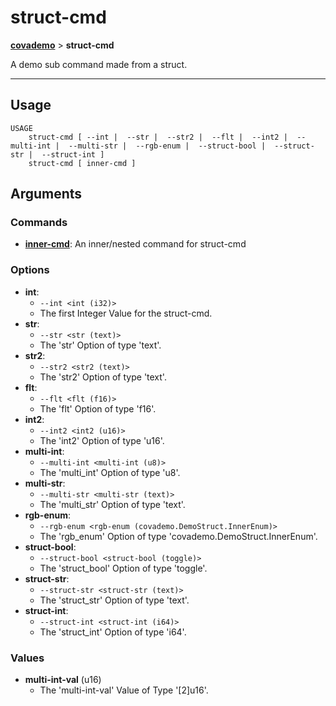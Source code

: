 # struct-cmd
__[covademo](./covademo.md)__ > __struct-cmd__

A demo sub command made from a struct.

___

## Usage
```shell
USAGE
    struct-cmd [ --int |  --str |  --str2 |  --flt |  --int2 |  --multi-int |  --multi-str |  --rgb-enum |  --struct-bool |  --struct-str |  --struct-int ]
    struct-cmd [ inner-cmd ]
```

## Arguments
### Commands
- [__inner-cmd__](./covademo-struct-cmd-inner-cmd.md): An inner/nested command for struct-cmd
### Options
- __int__:
    - `​​--int <int (i32)>`
    - The first Integer Value for the struct-cmd.
- __str__:
    - `​​--str <str (text)>`
    - The 'str' Option of type 'text'.
- __str2__:
    - `​​--str2 <str2 (text)>`
    - The 'str2' Option of type 'text'.
- __flt__:
    - `​​--flt <flt (f16)>`
    - The 'flt' Option of type 'f16'.
- __int2__:
    - `​​--int2 <int2 (u16)>`
    - The 'int2' Option of type 'u16'.
- __multi-int__:
    - `​​--multi-int <multi-int (u8)>`
    - The 'multi_int' Option of type 'u8'.
- __multi-str__:
    - `​​--multi-str <multi-str (text)>`
    - The 'multi_str' Option of type 'text'.
- __rgb-enum__:
    - `​​--rgb-enum <rgb-enum (covademo.DemoStruct.InnerEnum)>`
    - The 'rgb_enum' Option of type 'covademo.DemoStruct.InnerEnum'.
- __struct-bool__:
    - `​​--struct-bool <struct-bool (toggle)>`
    - The 'struct_bool' Option of type 'toggle'.
- __struct-str__:
    - `​​--struct-str <struct-str (text)>`
    - The 'struct_str' Option of type 'text'.
- __struct-int__:
    - `​​--struct-int <struct-int (i64)>`
    - The 'struct_int' Option of type 'i64'.
### Values
- __multi-int-val__ (u16)
    - The 'multi-int-val' Value of Type '[2]u16'.

